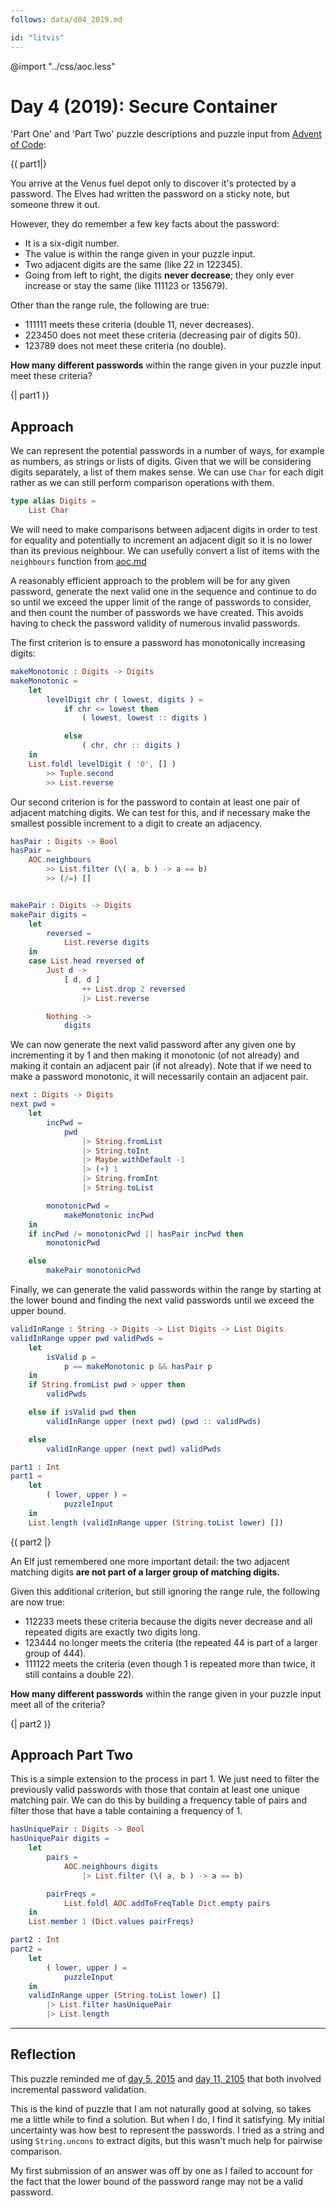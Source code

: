 ```yaml
---
follows: data/d04_2019.md

id: "litvis"
---
```


@import "../css/aoc.less"

# Day 4 (2019): Secure Container

'Part One' and 'Part Two' puzzle descriptions and puzzle input from [Advent of Code](https://adventofcode.com/2019/day/4):

{( part1|}

You arrive at the Venus fuel depot only to discover it's protected by a password. The Elves had written the password on a sticky note, but someone threw it out.

However, they do remember a few key facts about the password:

- It is a six-digit number.
- The value is within the range given in your puzzle input.
- Two adjacent digits are the same (like 22 in 122345).
- Going from left to right, the digits **never decrease**; they only ever increase or stay the same (like 111123 or 135679).

Other than the range rule, the following are true:

- 111111 meets these criteria (double 11, never decreases).
- 223450 does not meet these criteria (decreasing pair of digits 50).
- 123789 does not meet these criteria (no double).

**How many different passwords** within the range given in your puzzle input meet these criteria?

{| part1 )}

## Approach

We can represent the potential passwords in a number of ways, for example as numbers, as strings or lists of digits. Given that we will be considering digits separately, a list of them makes sense. We can use `Char` for each digit rather as we can still perform comparison operations with them.

```elm {l}
type alias Digits =
    List Char
```

We will need to make comparisons between adjacent digits in order to test for equality and potentially to increment an adjacent digit so it is no lower than its previous neighbour. We can usefully convert a list of items with the `neighbours` function from [aoc.md](../aoc.md)

A reasonably efficient approach to the problem will be for any given password, generate the next valid one in the sequence and continue to do so until we exceed the upper limit of the range of passwords to consider, and then count the number of passwords we have created. This avoids having to check the password validity of numerous invalid passwords.

The first criterion is to ensure a password has monotonically increasing digits:

```elm {l}
makeMonotonic : Digits -> Digits
makeMonotonic =
    let
        levelDigit chr ( lowest, digits ) =
            if chr <= lowest then
                ( lowest, lowest :: digits )

            else
                ( chr, chr :: digits )
    in
    List.foldl levelDigit ( '0', [] )
        >> Tuple.second
        >> List.reverse
```

Our second criterion is for the password to contain at least one pair of adjacent matching digits. We can test for this, and if necessary make the smallest possible increment to a digit to create an adjacency.

```elm {l}
hasPair : Digits -> Bool
hasPair =
    AOC.neighbours
        >> List.filter (\( a, b ) -> a == b)
        >> (/=) []


makePair : Digits -> Digits
makePair digits =
    let
        reversed =
            List.reverse digits
    in
    case List.head reversed of
        Just d ->
            [ d, d ]
                ++ List.drop 2 reversed
                |> List.reverse

        Nothing ->
            digits
```

We can now generate the next valid password after any given one by incrementing it by 1 and then making it monotonic (of not already) and making it contain an adjacent pair (if not already). Note that if we need to make a password monotonic, it will necessarily contain an adjacent pair.

```elm {l}
next : Digits -> Digits
next pwd =
    let
        incPwd =
            pwd
                |> String.fromList
                |> String.toInt
                |> Maybe.withDefault -1
                |> (+) 1
                |> String.fromInt
                |> String.toList

        monotonicPwd =
            makeMonotonic incPwd
    in
    if incPwd /= monotonicPwd || hasPair incPwd then
        monotonicPwd

    else
        makePair monotonicPwd
```

Finally, we can generate the valid passwords within the range by starting at the lower bound and finding the next valid passwords until we exceed the upper bound.

```elm {l}
validInRange : String -> Digits -> List Digits -> List Digits
validInRange upper pwd validPwds =
    let
        isValid p =
            p == makeMonotonic p && hasPair p
    in
    if String.fromList pwd > upper then
        validPwds

    else if isValid pwd then
        validInRange upper (next pwd) (pwd :: validPwds)

    else
        validInRange upper (next pwd) validPwds
```

```elm {l r}
part1 : Int
part1 =
    let
        ( lower, upper ) =
            puzzleInput
    in
    List.length (validInRange upper (String.toList lower) [])
```

{( part2 |}

An Elf just remembered one more important detail: the two adjacent matching digits **are not part of a larger group of matching digits.**

Given this additional criterion, but still ignoring the range rule, the following are now true:

- 112233 meets these criteria because the digits never decrease and all repeated digits are exactly two digits long.
- 123444 no longer meets the criteria (the repeated 44 is part of a larger group of 444).
- 111122 meets the criteria (even though 1 is repeated more than twice, it still contains a double 22).

**How many different passwords** within the range given in your puzzle input meet all of the criteria?

{| part2 )}

## Approach Part Two

This is a simple extension to the process in part 1. We just need to filter the previously valid passwords with those that contain at least one unique matching pair. We can do this by building a frequency table of pairs and filter those that have a table containing a frequency of 1.

```elm {l}
hasUniquePair : Digits -> Bool
hasUniquePair digits =
    let
        pairs =
            AOC.neighbours digits
                |> List.filter (\( a, b ) -> a == b)

        pairFreqs =
            List.foldl AOC.addToFreqTable Dict.empty pairs
    in
    List.member 1 (Dict.values pairFreqs)
```

```elm {l r}
part2 : Int
part2 =
    let
        ( lower, upper ) =
            puzzleInput
    in
    validInRange upper (String.toList lower) []
        |> List.filter hasUniquePair
        |> List.length
```

---

## Reflection

This puzzle reminded me of [day 5, 2015](../2015/d05_2015.md) and [day 11, 2105](../2015/d05_2015.md) that both involved incremental password validation.

This is the kind of puzzle that I am not naturally good at solving, so takes me a little while to find a solution. But when I do, I find it satisfying. My initial uncertainty was how best to represent the passwords. I tried as a string and using `String.uncons` to extract digits, but this wasn't much help for pairwise comparison.

My first submission of an answer was off by one as I failed to account for the fact that the lower bound of the password range may not be a valid password.
